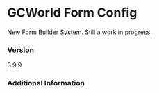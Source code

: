 # GCWorld Form Config

New Form Builder System.  Still a work in progress.




### Version
3.9.9

### Additional Information
